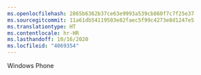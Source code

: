 ```yaml
---
ms.openlocfilehash: 2865b6362b37ce63e9993a539cb860f7c7f25e37
ms.sourcegitcommit: 11a61db54119503e82faec5f99c4273e8d1247e5
ms.translationtype: HT
ms.contentlocale: hr-HR
ms.lasthandoff: 10/16/2020
ms.locfileid: "4069354"
---
```

Windows Phone